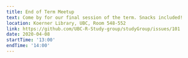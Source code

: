 ```yaml
---
title: End of Term Meetup
text: Come by for our final session of the term. Snacks included!
location: Koerner Library, UBC, Room 548-552
link: https://github.com/UBC-R-Study-group/studyGroup/issues/101
date: 2020-04-08
startTime: '13:00'
endTime: '14:00'
---
```

